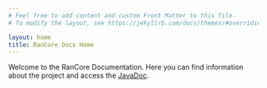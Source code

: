 ```yaml
---
# Feel free to add content and custom Front Matter to this file.
# To modify the layout, see https://jekyllrb.com/docs/themes/#overriding-theme-defaults

layout: home
title: RanCore Docs Home
---
```


Welcome to the RanCore Documentation. Here you can find information about the project and access the [JavaDoc](/javadoc/).